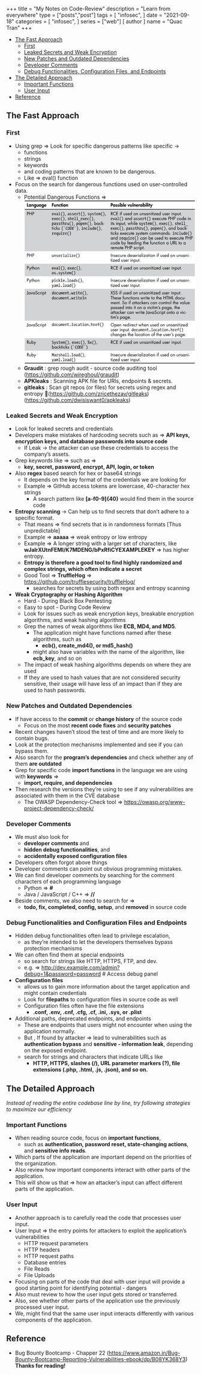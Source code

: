 +++
title = "My Notes on Code-Review"
description = "Learn from everywhere"
type = ["posts","post"]
tags = [
    "infosec",
]
date = "2021-09-18"
categories = [
    "infosec",
]
series = ["web"]
[ author ]
  name = "Quac Tran"
+++
* [The Fast Approach](#the-fast-approach)
    * [First](#first)
    * [Leaked Secrets and Weak Encryption](#leaked-secrets-and-weak-wncryption)
    * [New Patches and Outdated Dependencies](#new-patches-and-outdated-dependencies)
    * [Developer Comments](#developer-comments)
    * [Debug Functionalities, Configuration Files, and Endpoints](#debug-functionalities-and-configuration-files-and-endpoints)
* [The Detailed Approach](#the-detailed-approach)
    * [Important Functions](#important-functions)
    * [User Input](#user-input)
* [Reference](#reference)
## The Fast Approach
### First
- Using grep => Look for specific dangerous patterns like specific ->
    - functions
    - strings
    - keywords
    - and coding patterns that are known to be dangerous.
    - Like => eval() function
- Focus on the search for dangerous functions used on user-controlled data.
    - Potential Dangerous Functions =>
![](https://raw.githubusercontent.com/tranquac/Blog_Image/master/codereview/function_vuln.PNG)
    - **Graudit** : grep rough audit - source code auditing tool (https://github.com/wireghoul/graudit)
    - **APKleaks** : Scanning APK file for URIs, endpoints & secrets.
    - **gitleaks** : Scan git repos (or files) for secrets using regex and entropy 🔑(https://github.com/zricethezav/gitleaks)
 (https://github.com/dwisiswant0/apkleaks)
### Leaked Secrets and Weak Encryption
- Look for leaked secrets and credentials
- Developers make mistakes of hardcoding secrets such as => **API keys, encryption keys, and database passwords into source code**
    - If Leak -> the attacker can use these credentials to access the company’s assets.
- Grep keywords like => such as =>
    - **key, secret, password, encrypt, API, login, or token**
- Also **regex** based search for hex or base64 strings
    - It depends on the key format of the credentials we are looking for
    - Example => GitHub access tokens are lowercase, 40-character hex strings
        - A search pattern like **[a-f0-9]{40}** would find them in the source code
- **Entropy scanning** -> Can help us to find secrets that don’t adhere to a specific format.
    - That means => find secrets that is in randomness formats [Thus unpredictable]
    - Example => **aaaaa** => weak entropy or low entropy
    - Example => A longer string with a larger set of characters, like **wJalrXUtnFEMI/K7MDENG/bPxRfiCYEXAMPLEKEY** => has higher entropy.
    - **Entropy is therefore a good tool to find highly randomized and complex strings, which often indicate a secret**
    - Good Tool => **TruffleHog** => https://github.com/trufflesecurity/truffleHog/
        - searches for secrets by using both regex and entropy scanning
- **Weak Cryptography or Hashing Algorithm**
    - Hard - During Black Box Pentesting
    - Easy to spot - During Code Review
    - Look for issues such as weak encryption keys, breakable encryption algorithms, and weak hashing algorithms
    - Grep the names of weak algorithms like **ECB, MD4, and MD5**.
        - The application might have functions named after these algorithms, such as
            - **ecb(), create_md4(), or md5_hash()**
        - might also have variables with the name of the algorithm, like **ecb_key**, and so on
    - The impact of weak hashing algorithms depends on where they are used
    - If they are used to hash values that are not considered security sensitive, their usage will have less of an impact than if they are used to hash passwords.
### New Patches and Outdated Dependencies
- If have access to the **commit** or **change history** of the source code
    - Focus on the most **recent code fixes** and **security patches**
- Recent changes haven’t stood the test of time and are more likely to contain bugs.
- Look at the protection mechanisms implemented and see if you can bypass them.
- Also search for the **program’s dependencies** and check whether any of them **are outdated**
- Grep for specific code **import functions** in the language we are using with **keywords** =>
    - **import, require, and dependencies**
- Then research the versions they’re using to see if any vulnerabilities are associated with them in the CVE database
    - The OWASP Dependency-Check tool => https://owasp.org/www-project-dependency-check/
### Developer Comments
- We must also look for
    - **developer comments** and
    - **hidden debug functionalities**, and
    - **accidentally exposed configuration files**
- Developers often forgot above things
- Developer comments can point out obvious programming mistakes.
- We can find developer comments by searching for the comment characters of each programming language
    - Python => **#**
    - Java / JavaScript / C++ => **//**
- Beside comments, we also need to search for =>
    - **todo, fix, completed, config, setup**, and **removed** in source code
### Debug Functionalities and Configuration Files and Endpoints
- Hidden debug functionalities often lead to privilege escalation,
    - as they’re intended to let the developers themselves bypass protection mechanisms
- We can often find them at special endpoints
    - so search for strings like HTTP, HTTPS, FTP, and dev.
    - e.g. => http://dev.example.com/admin?debug=1&password=password # Access debug panel
- **Configuration files**
    - allows us to gain more information about the target application and might contain credentials
    - Look for **filepaths** to configuration files in source code as well
    - Configuration files often have the file extensions
        - **.conf, .env, .cnf, .cfg, .cf, .ini, .sys, or .plist**
- Additional paths, deprecated endpoints, and endpoints
    - These are endpoints that users might not encounter when using the application normally.
    - But , If found by attacker => lead to vulnerabilities such as **authentication bypass** and **sensitive   - information leak**, depending on the exposed endpoint.
    - search for strings and characters that indicate URLs like
        - **HTTP, HTTPS, slashes (/), URL parameter markers (?), file extensions (.php, .html, .js, .json), and so on.**
## The Detailed Approach
*Instead of reading the entire codebase line by line, try following strategies to maximize our efficiency*
### Important Functions
- When reading source code, focus on **important functions**,
    - such as **authentication, password reset, state-changing actions**, and **sensitive info reads**.
- Which parts of the application are important depend on the priorities of the organization.
- Also review how important components interact with other parts of the application.
- This will show us that => how an attacker’s input can affect different parts of the application.
### User Input
- Another approach is to carefully read the code that processes user input.
- User Input => the entry points for attackers to exploit the application’s vulnerabilities
    - HTTP request parameters
    - HTTP headers
    - HTTP request paths
    - Database entries
    - File Reads
    - File Uploads
- Focusing on parts of the code that deal with user input will provide a good starting point for identifying potential - dangers
- Also must review to how the user input gets stored or transferred.
- Also, see whether other parts of the application use the previously processed user input.
- We, might find that the same user input interacts differently with various components of the application.
## Reference
- Bug Bounty Bootcamp - Chapper 22 (https://www.amazon.in/Bug-Bounty-Bootcamp-Reporting-Vulnerabilities-ebook/dp/B08YK368Y3)\
**Thanks for reading!**


